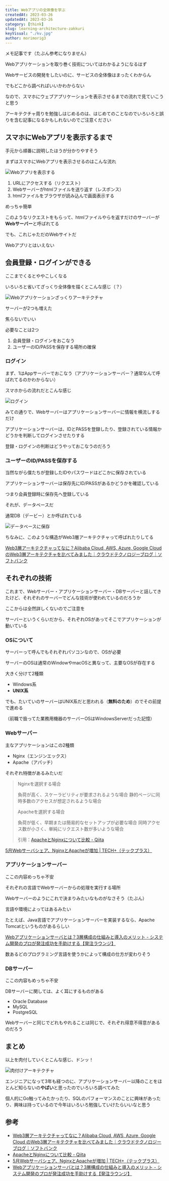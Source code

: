 ```yaml
---
title: Webアプリの全体像を学ぶ
createdAt: 2023-03-26
updatedAt: 2023-03-26
category: [think]
slug: learning-architecture-zakkuri
keyVisual: "./kv.jpg"
author: morimorig3
---
```


<notice type="info">メモ記事です（たぶん参考になりません）</notice>

<notice type="check">Webアプリケーションを取り巻く技術についてはわかるようになるはず</notice>

Webサービスの開発をしたいのに、サービスの全体像はまったくわからん

でもどこから調べればいいかわからない

なので、スマホにウェブアプリケーションを表示させるまでの流れで見ていこうと思う

アーキテクチャ周りを勉強しはじめるのは、はじめてのことなのでいろいろと誤りを含む記事になるかもしれないのでご注意ください

## スマホにWebアプリを表示するまで

手元から順番に説明したほうが分かりやすそう

まずはスマホにWebアプリを表示させるのはこんな流れ

![Webアプリを表示する](./web_app_request.png)

1. URLにアクセスする（リクエスト）
2. Webサーバーがhtmlファイルを送り返す（レスポンス）
3. htmlファイルをブラウザが読み込んで画面表示する

めっちゃ簡単

このようなリクエストをもらって、htmlファイルやらを返すだけのサーバーが**Webサーバー**と呼ばれてる

でも、これじゃただのWebサイトだ

Webアプリとはいえない

## 会員登録・ログインができる

ここまでくるとややこしくなる

いろいろと省いてざっくり全体像を描くとこんな感じ（？）

![Webアプリケーションざっくりアーキテクチャ](./fuwafuwa-architecture_01.png)

サーバーが2つも増えた

焦らないでいい

必要なことは2つ

1. 会員登録・ログインをおこなう
2. ユーザーのID/PASSを保存する場所の確保

### ログイン

まず、1はAppサーバーでおこなう（アプリケーションサーバー？通常なんて呼ばれてるのかわからない）

スマホからの流れだとこんな感じ

![ログイン](./member_register.png)

みての通りで、Webサーバーはアプリケーションサーバーに情報を横流しするだけ

アプリケーションサーバーは、IDとPASSを登録したり、登録されている情報かどうかを判断してログインさせたりする

登録・ログインの判断はどうやっておこなうのだろう

### ユーザーのID/PASSを保存する

当然ながら僕たちが登録したIDやパスワードはどこかに保存されている

アプリケーションサーバーは保存先にID/PASSがあるかどうかを確認している

つまり会員登録時に保存先へ登録している

それが、データベースだ

通常DB（デービー）とか呼ばれている

![データベースに保存](./member_register_02.png)

ちなみに、このような構造がWeb3層アーキテクチャって呼ばれたりしてる

[Web3層アーキテクチャってなに？Alibaba Cloud, AWS, Azure, Google Cloud のWeb3層アーキテクチャを比べてみました｜クラウドテクノロジーブログ｜ソフトバンク](https://www.softbank.jp/biz/blog/cloud-technology/articles/202206/web-3-tier-architecture/)

## それぞれの技術

これまで、Webサーバー・アプリケーションサーバー・DBサーバーと話してきたけど、それぞれのサーバーでどんな技術が使われているのだろうか

ここからは全然詳しくないのでご注意を

サーバーというくらいだから、それぞれOSがあってそこでアプリケーションが動いている

### OSについて

サーバーって呼んでもそれぞれパソコンなので、OSが必要

サーバーのOSは通常のWindowやmacOSと異なって、主要なOSが存在する

大きく分けて2種類

- Windows系
- **UNIX系**

でも、たいていのサーバーはUNIX系だと思われる（**無料のため**）のでその前提で進める

（前職で扱ってた業務用機器のサーバーOSはWindowsServerだった記憶）

### Webサーバー

主なアプリケーションはこの2種類

- Nginx（エンジンエックス）
- Apache（アパッチ）

それぞれ特徴があるみたいだ

> Nginxを選択する場合
>
> 負荷が高く、スケーラビリティが要求されるような場合
> 静的ページに同時多数のアクセスが想定されるような場合
>
> Apacheを選択する場合
>
> 負荷が低く、早期または簡易的なセットアップが必要な場合
> 同時アクセス数が小さく、単純にリクエスト数が多いような場合
> 
> 引用：[ApacheとNginxについて比較 - Qiita](https://qiita.com/kamihork/items/49e2a363da7d840a4149)

[5月Webサーバシェア、NginxとApacheが増加 | TECH+（テックプラス）](https://news.mynavi.jp/techplus/article/20220506-2338760/)

### アプリケーションサーバー

<notice type="alert">ここの内容めっちゃ不安</notice>

それぞれの言語でWebサーバーからの処理を実行する場所

Webサーバーのようにこれで決まりみたいなものがなさそう（たぶん）

言語や環境によってはあるみたい

たとえば、Java言語でアプリケーションサーバーを実装するなら、Apache Tomcatというものがあるらしい

[Webアプリケーションサーバとは？3層構成の仕組みと導入のメリット - システム開発のプロが発注成功を手助けする【発注ラウンジ】](https://hnavi.co.jp/knowledge/blog/web-application-server/)

数あるどのプログラミング言語を使うかによって構成の仕方が変わりそう

### DBサーバー

<notice type="alert">ここの内容もめっちゃ不安</notice>

DBサーバーに関しては、よく耳にするものがある

- Oracle Database
- MySQL
- PostgreSQL

Webサーバーと同じでどれもやれることは同じで、それぞれ得意不得意があるのだろう

## まとめ

以上を肉付していくとこんな感じ、ドンッ！

![肉付けアーキテクチャ](./fuwafuwa-architecture_02.png)

エンジニアになって3年も経つのに、アプリケーションサーバー以降のことをほとんど知らないの**やばい**と思ったのでいろいろ調べてみた

個人的にGo触ってみたかったり、SQLのパフォーマンスのことに興味があったり、興味は持っているので今年はいろいろ勉強していけたらいいなと思う

## 参考

- [Web3層アーキテクチャってなに？Alibaba Cloud, AWS, Azure, Google Cloud のWeb3層アーキテクチャを比べてみました｜クラウドテクノロジーブログ｜ソフトバンク](https://www.softbank.jp/biz/blog/cloud-technology/articles/202206/web-3-tier-architecture/)
- [ApacheとNginxについて比較 - Qiita](https://qiita.com/kamihork/items/49e2a363da7d840a4149)
- [5月Webサーバシェア、NginxとApacheが増加 | TECH+（テックプラス）](https://news.mynavi.jp/techplus/article/20220506-2338760/)
- [Webアプリケーションサーバとは？3層構成の仕組みと導入のメリット - システム開発のプロが発注成功を手助けする【発注ラウンジ】](https://hnavi.co.jp/knowledge/blog/web-application-server/)
